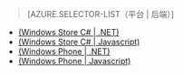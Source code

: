 ﻿> [AZURE.SELECTOR-LIST（平台 | 后端）]
- [(Windows Store C# | .NET)](/zh-cn/documentation/articles/mobile-services-dotnet-backend-windows-store-dotnet-upload-data-blob-storage/)
- [(Windows Store C# | Javascript)](/zh-cn/documentation/articles/mobile-services-windows-store-dotnet-upload-data-blob-storage/)
- [(Windows Phone | .NET)](/zh-cn/documentation/articles/mobile-services-dotnet-backend-windows-phone-upload-data-blob-storage/)
- [(Windows Phone | Javascript)](/zh-cn/documentation/articles/mobile-services-windows-phone-upload-data-blob-storage/)
